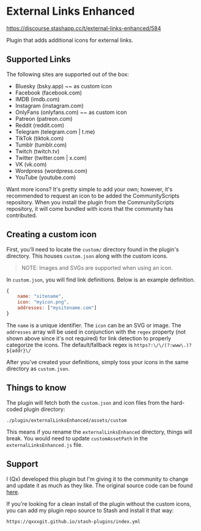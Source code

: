 # External Links Enhanced

https://discourse.stashapp.cc/t/external-links-enhanced/584

Plugin that adds additional icons for external links.

## Supported Links

The following sites are supported out of the box:

* Bluesky (bsky.app) ~~ as custom icon
* Facebook (facebook.com)
* IMDB (imdb.com)
* Instagram (instagram.com)
* OnlyFans (onlyfans.com) ~~ as custom icon
* Patreon (patreon.com)
* Reddit (reddit.com)
* Telegram (telegram.com | t.me)
* TikTok (tiktok.com)
* Tumblr (tumblr.com)
* Twitch (twitch.tv)
* Twitter (twitter.com | x.com)
* VK (vk.com)
* Wordpress (wordpress.com)
* YouTube (youtube.com)

Want more icons? It's pretty simple to add your own; however, it's recommended to request an icon to be added the CommunityScripts repository. When you install the plugin from the CommunityScripts repository, it will come bundled with icons that the community has contributed.

## Creating a custom icon

First, you'll need to locate the `custom/` directory found in the plugin's directory. This houses `custom.json` along with the custom icons.

> NOTE: Images and SVGs are supported when using an icon.

In `custom.json`, you will find link definitions. Below is an example definition.

```js
{
    name: "sitename",
    icon: "myicon.png",
    addresses: ["mysitename.com"]
}
```

The `name` is a unique identifier. The `icon` can be an SVG or image. The `addresses` array will be used in conjunction with the `regex` property (not shown above since it's not required) for link detection to properly categorize the icons. The default/fallback regex is `https?:\/\/(?:www\.)?${addr}\/`

After you've created your definitions, simply toss your icons in the same directory as `custom.json`.


## Things to know

The plugin will fetch both the `custom.json` and icon files from the hard-coded plugin directory:

`./plugin/externalLinksEnhanced/assets/custom`

This means if you rename the `externalLinksEnhanced` directory, things will break. You would need to update `customAssetPath` in the `externalLinksEnhanced.js` file.

## Support

I (Qx) developed this plugin but I'm giving it to the community to change and update it as much as they like. The original source code can be found [here](https://github.com/QxxxGit/stash-plugins/tree/main/develop/external-links-enhanced).

If you're looking for a clean install of the plugin without the custom icons, you can add my plugin repo source to Stash and install it that way:

`https://qxxxgit.github.io/stash-plugins/index.yml`